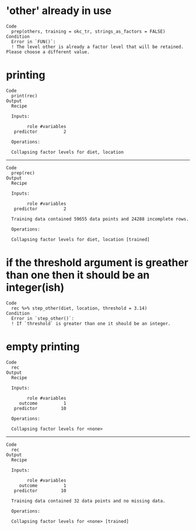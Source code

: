# 'other' already in use

    Code
      prep(others, training = okc_tr, strings_as_factors = FALSE)
    Condition
      Error in `FUN()`:
      ! The level other is already a factor level that will be retained. Please choose a different value.

# printing

    Code
      print(rec)
    Output
      Recipe
      
      Inputs:
      
            role #variables
       predictor          2
      
      Operations:
      
      Collapsing factor levels for diet, location

---

    Code
      prep(rec)
    Output
      Recipe
      
      Inputs:
      
            role #variables
       predictor          2
      
      Training data contained 59655 data points and 24288 incomplete rows. 
      
      Operations:
      
      Collapsing factor levels for diet, location [trained]

# if the threshold argument is greather than one then it should be an integer(ish)

    Code
      rec %>% step_other(diet, location, threshold = 3.14)
    Condition
      Error in `step_other()`:
      ! If `threshold` is greater than one it should be an integer.

# empty printing

    Code
      rec
    Output
      Recipe
      
      Inputs:
      
            role #variables
         outcome          1
       predictor         10
      
      Operations:
      
      Collapsing factor levels for <none>

---

    Code
      rec
    Output
      Recipe
      
      Inputs:
      
            role #variables
         outcome          1
       predictor         10
      
      Training data contained 32 data points and no missing data.
      
      Operations:
      
      Collapsing factor levels for <none> [trained]

